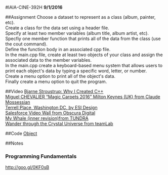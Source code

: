 #IAIA-CINE-392H
**9/1/2016**

##Assignment
Choose a dataset to represent as a class (album, painter, etc).  
Create a class for the data set using a header file.  
Specify at least two member variables (album title, album artist, etc).  
Specfiy one member function that prints all of the data from the class (use the cout command).  
Define the function body in an associated cpp file.  
In the main.cpp file, create at least two objects of your class and assign the associated data to the member variables.  
In the main.cpp create a keyboard-based menu system that allows users to print each object's data by typing a specific word, letter, or number.  
Create a menu option to print all of the object's data.  
Finally create a menu option to quit the program.  

##Video
[Bjarne Stroustrup: Why I Created C++](https://www.youtube.com/watch?v=JBjjnqG0BP8)  
[Miguel CHEVALIER “Magic Carpets 2016” Milton Keynes (UK) from Claude Mossessian](https://vimeo.com/175555433)  
[Terrell Place, Washington DC, by ESI Design](https://vimeo.com/172745960)  
[Salesforce Video Wall from Obscura Digital](https://vimeo.com/175865167)  
[My Whale (inner revision)from TUNDRA](https://vimeo.com/177685943)  
[Wander through the Crystal Universe from teamLab](https://vimeo.com/175495660)  

##Code
[Object](../demo/006_Object)  

##Notes

### Programming Fundamentals
http://goo.gl/0KF0sB
